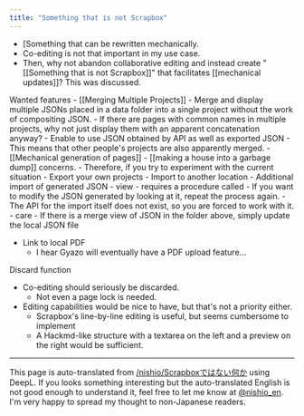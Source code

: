 ```yaml
---
title: "Something that is not Scrapbox"
---
```



- [Something that can be rewritten mechanically.
- Co-editing is not that important in my use case.
- Then, why not abandon collaborative editing and instead create "[[Something that is not Scrapbox]]" that facilitates [[mechanical updates]]?
This was discussed.

Wanted features
    - [[Merging Multiple Projects]]
    - Merge and display multiple JSONs placed in a data folder into a single project without the work of compositing JSON.
    - If there are pages with common names in multiple projects, why not just display them with an apparent concatenation anyway?
    - Enable to use JSON obtained by API as well as exported JSON
        - This means that other people's projects are also apparently merged.
    - [[Mechanical generation of pages]]
        - [[making a house into a garbage dump]] concerns.
    - Therefore, if you try to experiment with the current situation
        - Export your own projects
        - Import to another location
        - Additional import of generated JSON
        - view
    - requires a procedure called
        - If you want to modify the JSON generated by looking at it, repeat the process again.
        - The API for the import itself does not exist, so you are forced to work with it.
        - care
    - If there is a merge view of JSON in the folder above, simply update the local JSON file
- Link to local PDF
    - I hear Gyazo will eventually have a PDF upload feature...

Discard function
- Co-editing should seriously be discarded.
    - Not even a page lock is needed.
- Editing capabilities would be nice to have, but that's not a priority either.
    - Scrapbox's line-by-line editing is useful, but seems cumbersome to implement
    - A Hackmd-like structure with a textarea on the left and a preview on the right would be sufficient.

---
This page is auto-translated from [/nishio/Scrapboxではない何か](https://scrapbox.io/nishio/Scrapboxではない何か) using DeepL. If you looks something interesting but the auto-translated English is not good enough to understand it, feel free to let me know at [@nishio_en](https://twitter.com/nishio_en). I'm very happy to spread my thought to non-Japanese readers.